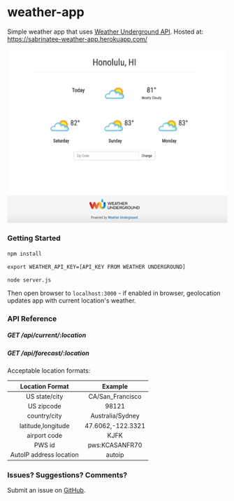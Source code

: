 # weather-app

Simple weather app that uses [Weather Underground API](https://www.wunderground.com/weather/api/d/docs).
Hosted at: https://sabrinatee-weather-app.herokuapp.com/

![App](/app/img/screenshot.png)

### Getting Started
```
npm install
```

```
export WEATHER_API_KEY=[API_KEY FROM WEATHER UNDERGROUND]
```

```
node server.js
```

Then open browser to ```localhost:3000``` - if enabled in browser, geolocation updates app with current location's weather.

### API Reference
##### GET /api/current/:location
##### GET /api/forecast/:location

Acceptable location formats:

|     Location Format     |      Example      |
|:-----------------------:|:-----------------:|
| US state/city           | CA/San_Francisco  |
| US zipcode              | 98121             |
| country/city            | Australia/Sydney  |
| latitude,longitude      | 47.6062,-122.3321 |
| airport code            | KJFK              |
| PWS id                  | pws:KCASANFR70    |
| AutoIP address location | autoip            |

### Issues? Suggestions? Comments?
Submit an issue on [GitHub](https://github.com/sabbyt/weather-app/issues).

